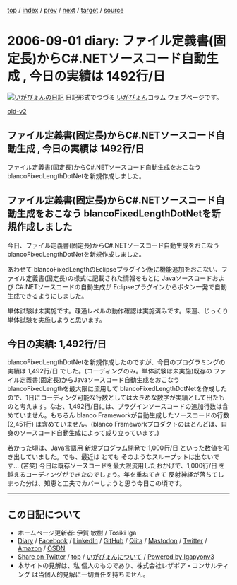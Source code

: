 [top](../index.html) 
 / [index](index.html) 
 / [prev](ig060828.html) 
 / [next](ig060902.html) 
 / [target](https://www.igapyon.jp/igapyon/diary/2006/ig060901.html) 
 / [source](https://github.com/igapyon/diary/blob/master/2006/ig060901.src.md) 

2006-09-01 diary: ファイル定義書(固定長)からC#.NETソースコード自動生成 , 今日の実績は 1492行/日
=====================================================================================================
[![いがぴょんの日記](https://www.igapyon.jp/igapyon/diary/images/iga200306s.jpg "いがぴょん")](https://www.igapyon.jp/igapyon/diary/memo/memoigapyon.html) 日記形式でつづる [いがぴょん](https://www.igapyon.jp/igapyon/diary/memo/memoigapyon.html)コラム ウェブページです。

[old-v2](ig060901-orig.html)

## ファイル定義書(固定長)からC#.NETソースコード自動生成 , 今日の実績は 1492行/日

ファイル定義書(固定長)からC#.NETソースコード自動生成をおこなう blancoFixedLengthDotNetを新規作成しました。


## ファイル定義書(固定長)からC#.NETソースコード自動生成をおこなう blancoFixedLengthDotNetを新規作成しました

今日、ファイル定義書(固定長)からC#.NETソースコード自動生成をおこなう blancoFixedLengthDotNetを新規作成しました。

あわせて blancoFixedLengthのEclipseプラグイン版に機能追加をおこない、ファイル定義書(固定長)の様式に記載された情報をもとに
Javaソースコードおよび C#.NETソースコードの自動生成が Eclipseプラグインからボタン一発で自動生成できるようにしました。

単体試験は未実施です。疎通レベルの動作確認は実施済みです。来週、じっくり単体試験を実施しようと思います。

## 今日の実績: 1,492行/日

blancoFixedLengthDotNetを新規作成したのですが、今日のプログラミングの実績は 1,492行/日 でした。(コーディングのみ。単体試験は未実施)既存の ファイル定義書(固定長)からJavaソースコード自動生成をおこなう blancoFixedLengthを最大限に流用して blancoFixedLengthDotNetを作成したので、1日にコーディング可能な行数としては大きめな数字が実績として出たものと考えます。なお、1,492行/日には、プラグインソースコードの追加行数は含めていません。もちろん
blanco Frameworkが自動生成したソースコードの行数 (2,451行) は含めていません。(blanco Frameworkプロダクトのほとんどは、自身のソースコード自動生成によって成り立っています。)

若かった頃は、Java言語用 新規プログラム開発で 1,000行/日 といった数値を叩き出していました。でも、最近は とても そのようなスループットは出ないです…
(苦笑) 今日は既存ソースコードを最大限流用したおかげで、1,000行/日 を越えるコーディングができたのでしょう。年を重ねてきて 反射神経が落ちてしまった分は、知恵と工夫でカバーしようと思う今日この頃です。


----------------------------------------------------------------------------------------------------

## この日記について

* ホームページ更新者: 伊賀 敏樹 / Tosiki Iga
* [Diary](https://www.igapyon.jp/igapyon/diary/) / [Facebook](https://www.facebook.com/igapyon) / [LinkedIn](https://www.linkedin.com/in/toshikiiga) / [GitHub](https://github.com/igapyon) / [Qiita](https://qiita.com/igapyon) / [Mastodon](https://social.vivaldi.net/@igapyon) / [Twitter](https://twitter.com/ToshikiIga) / [Amazon](https://www.amazon.co.jp/%E4%BC%8A%E8%B3%80-%E6%95%8F%E6%A8%B9/e/B004LTQWCQ) / [OSDN](https://ja.osdn.net/users/iga/)
* [Share on Twitter](https://twitter.com/intent/tweet?hashtags=igapyon%2Cdiary%2C%E3%81%84%E3%81%8C%E3%81%B4%E3%82%87%E3%82%93&text=%E3%83%95%E3%82%A1%E3%82%A4%E3%83%AB%E5%AE%9A%E7%BE%A9%E6%9B%B8%28%E5%9B%BA%E5%AE%9A%E9%95%B7%29%E3%81%8B%E3%82%89C%23.NET%E3%82%BD%E3%83%BC%E3%82%B9%E3%82%B3%E3%83%BC%E3%83%89%E8%87%AA%E5%8B%95%E7%94%9F%E6%88%90+%2C+%E4%BB%8A%E6%97%A5%E3%81%AE%E5%AE%9F%E7%B8%BE%E3%81%AF+1492%E8%A1%8C%2F%E6%97%A5&url=https%3A%2F%2Fwww.igapyon.jp%2Figapyon%2Fdiary%2F2006%2Fig060901.html) / [top](../index.html) / [いがぴょんについて](https://www.igapyon.jp/igapyon/diary/memo/memoigapyon.html) / [Powered by Igapyonv3](https://github.com/igapyon/igapyonv3)
* 本サイトの見解は、私 個人のものであり、株式会社レザボア・コンサルティング は当個人的見解に一切責任を持ちません。 
